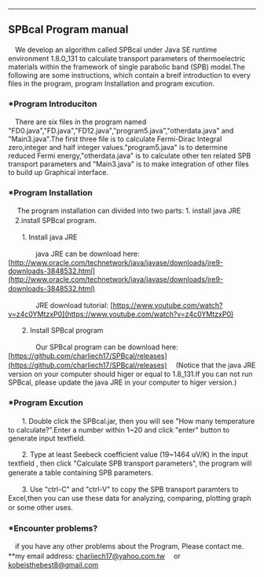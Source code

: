 ---------------------
SPBcal Program manual
---------------------


　We develop an algorithm called SPBcal under Java SE runtime environment 1.8.0_131 to calculate transport parameters of thermoelectric materials within the framework of single parabolic band (SPB) model.The following are some instructions, which contain a breif introduction to every files in the program, program Installation and program excution.

### *Program Introduciton ###

　There are six files in the program named "FD0.java","FD.java","FD12.java","program5.java","otherdata.java" and "Main3.java".The first three file is to calculate Fermi-Dirac Integral zero,integer and half integer values."program5.java" is to determine reduced Fermi energy,"otherdata.java" is to calculate other ten related SPB transport parameters and "Main3.java" is to make integration of other files to build up Graphical interface.


### *Program Installation ###

　 The program installation can divided into two parts: 1. install java JRE 　2.install SPBcal program.

　　1. Install java JRE

　　　　java JRE can be download here: [http://www.oracle.com/technetwork/java/javase/downloads/jre9-downloads-3848532.html](http://www.oracle.com/technetwork/java/javase/downloads/jre9-downloads-3848532.html)
　　　　

　　　　JRE download tutorial: [https://www.youtube.com/watch?v=z4c0YMtzxP0](https://www.youtube.com/watch?v=z4c0YMtzxP0) 

　　2. Install SPBcal program 

　　　　Our SPBcal program can be download here: [https://github.com/charliech17/SPBcal/releases](https://github.com/charliech17/SPBcal/releases)  　(Notice that the java JRE version on your computer should higer or equal to 1.8_131.If you can not run SPBcal, please update the java JRE in your computer to higer version.)

### *Program Excution ###
   
　　1. Double click the SPBcal.jar, then you will see "How many temperature to calculate?".Enter a number within 1~20 and click "enter" button to generate input textfield.

　　2. Type at least Seebeck coefficient value (19~1464 uV/K) in the input textfield , then click "Calculate SPB transport parameters", the program will generate a table containing SPB parameters.
　　

　　3. Use "ctrl-C" and "ctrl-V" to copy the SPB transport paramters to Excel,then you can use these data for analyzing, comparing, plotting graph or some other uses.
　


### *Encounter problems? ###


　if you have any other problems about the Program, Please contact me.
 **my email address: charliech17@yahoo.com.tw 　or 　 
kobeisthebest8@gmail.com  


 
　　 





